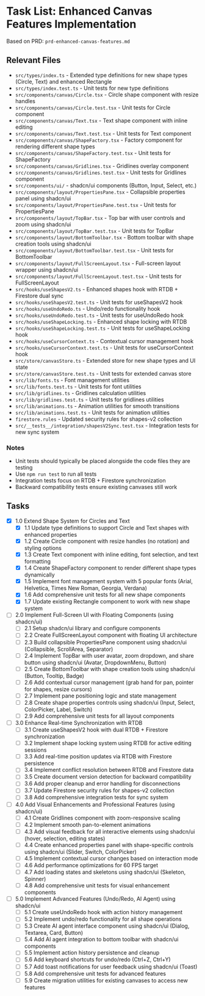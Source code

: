# Task List: Enhanced Canvas Features Implementation

Based on PRD: `prd-enhanced-canvas-features.md`

## Relevant Files

- `src/types/index.ts` - Extended type definitions for new shape types (Circle, Text) and enhanced Rectangle
- `src/types/index.test.ts` - Unit tests for new type definitions
- `src/components/canvas/Circle.tsx` - Circle shape component with resize handles
- `src/components/canvas/Circle.test.tsx` - Unit tests for Circle component
- `src/components/canvas/Text.tsx` - Text shape component with inline editing
- `src/components/canvas/Text.test.tsx` - Unit tests for Text component
- `src/components/canvas/ShapeFactory.tsx` - Factory component for rendering different shape types
- `src/components/canvas/ShapeFactory.test.tsx` - Unit tests for ShapeFactory
- `src/components/canvas/Gridlines.tsx` - Gridlines overlay component
- `src/components/canvas/Gridlines.test.tsx` - Unit tests for Gridlines component
- `src/components/ui/` - shadcn/ui components (Button, Input, Select, etc.)
- `src/components/layout/PropertiesPane.tsx` - Collapsible properties panel using shadcn/ui
- `src/components/layout/PropertiesPane.test.tsx` - Unit tests for PropertiesPane
- `src/components/layout/TopBar.tsx` - Top bar with user controls and zoom using shadcn/ui
- `src/components/layout/TopBar.test.tsx` - Unit tests for TopBar
- `src/components/layout/BottomToolbar.tsx` - Bottom toolbar with shape creation tools using shadcn/ui
- `src/components/layout/BottomToolbar.test.tsx` - Unit tests for BottomToolbar
- `src/components/layout/FullScreenLayout.tsx` - Full-screen layout wrapper using shadcn/ui
- `src/components/layout/FullScreenLayout.test.tsx` - Unit tests for FullScreenLayout
- `src/hooks/useShapesV2.ts` - Enhanced shapes hook with RTDB + Firestore dual sync
- `src/hooks/useShapesV2.test.ts` - Unit tests for useShapesV2 hook
- `src/hooks/useUndoRedo.ts` - Undo/redo functionality hook
- `src/hooks/useUndoRedo.test.ts` - Unit tests for useUndoRedo hook
- `src/hooks/useShapeLocking.ts` - Enhanced shape locking with RTDB
- `src/hooks/useShapeLocking.test.ts` - Unit tests for useShapeLocking hook
- `src/hooks/useCursorContext.ts` - Contextual cursor management hook
- `src/hooks/useCursorContext.test.ts` - Unit tests for useCursorContext hook
- `src/store/canvasStore.ts` - Extended store for new shape types and UI state
- `src/store/canvasStore.test.ts` - Unit tests for extended canvas store
- `src/lib/fonts.ts` - Font management utilities
- `src/lib/fonts.test.ts` - Unit tests for font utilities
- `src/lib/gridlines.ts` - Gridlines calculation utilities
- `src/lib/gridlines.test.ts` - Unit tests for gridlines utilities
- `src/lib/animations.ts` - Animation utilities for smooth transitions
- `src/lib/animations.test.ts` - Unit tests for animation utilities
- `firestore.rules` - Updated security rules for shapes-v2 collection
- `src/__tests__/integration/shapesV2Sync.test.tsx` - Integration tests for new sync system

### Notes

- Unit tests should typically be placed alongside the code files they are testing
- Use `npm run test` to run all tests
- Integration tests focus on RTDB + Firestore synchronization
- Backward compatibility tests ensure existing canvases still work

## Tasks

- [x] 1.0 Extend Shape System for Circles and Text
  - [x] 1.1 Update type definitions to support Circle and Text shapes with enhanced properties
  - [x] 1.2 Create Circle component with resize handles (no rotation) and styling options
  - [x] 1.3 Create Text component with inline editing, font selection, and text formatting
  - [x] 1.4 Create ShapeFactory component to render different shape types dynamically
  - [x] 1.5 Implement font management system with 5 popular fonts (Arial, Helvetica, Times New Roman, Georgia, Verdana)
  - [x] 1.6 Add comprehensive unit tests for all new shape components
  - [x] 1.7 Update existing Rectangle component to work with new shape system

- [ ] 2.0 Implement Full-Screen UI with Floating Components (using shadcn/ui)
  - [ ] 2.1 Setup shadcn/ui library and configure components
  - [ ] 2.2 Create FullScreenLayout component with floating UI architecture
  - [ ] 2.3 Build collapsible PropertiesPane component using shadcn/ui (Collapsible, ScrollArea, Separator)
  - [ ] 2.4 Implement TopBar with user avatar, zoom dropdown, and share button using shadcn/ui (Avatar, DropdownMenu, Button)
  - [ ] 2.5 Create BottomToolbar with shape creation tools using shadcn/ui (Button, Tooltip, Badge)
  - [ ] 2.6 Add contextual cursor management (grab hand for pan, pointer for shapes, resize cursors)
  - [ ] 2.7 Implement pane positioning logic and state management
  - [ ] 2.8 Create shape properties controls using shadcn/ui (Input, Select, ColorPicker, Label, Switch)
  - [ ] 2.9 Add comprehensive unit tests for all layout components

- [ ] 3.0 Enhance Real-time Synchronization with RTDB
  - [ ] 3.1 Create useShapesV2 hook with dual RTDB + Firestore synchronization
  - [ ] 3.2 Implement shape locking system using RTDB for active editing sessions
  - [ ] 3.3 Add real-time position updates via RTDB with Firestore persistence
  - [ ] 3.4 Implement conflict resolution between RTDB and Firestore data
  - [ ] 3.5 Create document version detection for backward compatibility
  - [ ] 3.6 Add proper cleanup and error handling for disconnections
  - [ ] 3.7 Update Firestore security rules for shapes-v2 collection
  - [ ] 3.8 Add comprehensive integration tests for sync system

- [ ] 4.0 Add Visual Enhancements and Professional Features (using shadcn/ui)
  - [ ] 4.1 Create Gridlines component with zoom-responsive scaling
  - [ ] 4.2 Implement smooth pan-to-element animations
  - [ ] 4.3 Add visual feedback for all interactive elements using shadcn/ui (hover, selection, editing states)
  - [ ] 4.4 Create enhanced properties panel with shape-specific controls using shadcn/ui (Slider, Switch, ColorPicker)
  - [ ] 4.5 Implement contextual cursor changes based on interaction mode
  - [ ] 4.6 Add performance optimizations for 60 FPS target
  - [ ] 4.7 Add loading states and skeletons using shadcn/ui (Skeleton, Spinner)
  - [ ] 4.8 Add comprehensive unit tests for visual enhancement components

- [ ] 5.0 Implement Advanced Features (Undo/Redo, AI Agent) using shadcn/ui
  - [ ] 5.1 Create useUndoRedo hook with action history management
  - [ ] 5.2 Implement undo/redo functionality for all shape operations
  - [ ] 5.3 Create AI agent interface component using shadcn/ui (Dialog, Textarea, Card, Button)
  - [ ] 5.4 Add AI agent integration to bottom toolbar with shadcn/ui components
  - [ ] 5.5 Implement action history persistence and cleanup
  - [ ] 5.6 Add keyboard shortcuts for undo/redo (Ctrl+Z, Ctrl+Y)
  - [ ] 5.7 Add toast notifications for user feedback using shadcn/ui (Toast)
  - [ ] 5.8 Add comprehensive unit tests for advanced features
  - [ ] 5.9 Create migration utilities for existing canvases to access new features
